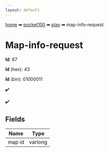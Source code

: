 ```yaml
---
layout: default
---
```


[home](/) ➡ [pocket100](/protocol/pocket100) ➡ [play](/protocol/pocket100/play) ➡ map-info-request

# Map-info-request

**Id**: 67

**Id** (hex): 43

**Id** (bin): 01000011

✔️

✔️

## Fields

Name | Type
---|---
map id | varlong

